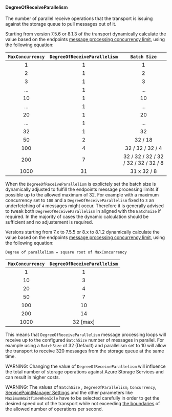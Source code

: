 #### DegreeOfReceiveParallelism

The number of parallel receive operations that the transport is issuing against the storage queue to pull messages out of it.

Starting from version 7.5.6 or 8.1.3 of the transport dynamically calculate the value based on the endpoints [message processing concurrency limit](/nservicebus/operations/tuning.md), using the following equation:

|`MaxConcurrency` | `DegreeOfReceiveParallelism` | `Batch Size` |
| :-: | :-:| :-:
| 1 | 1 | 1 |
| 2 | 1 | 2 |
| 3 | 1 | 3 |
| ... | 1 | ... |
| 10 | 1 | 10 |
| ... | 1 | ... |
| 20 | 1 | 20 |
| ... | 1 | ... |
| 32 | 1 | 32 |
| 50 | 2 | 32 / 18 |
| 100 | 4 | 32 / 32 / 32 / 4 |
| 200 | 7 | 32 / 32 / 32 / 32 / 32 / 32 / 32 / 8 |
| 1000 | 31 | 31 x 32 / 8 |

When the `DegreeOfReceiveParallelism` is explictely set the batch size is dynamically adjusted to fulfill the endpoints message processing limits if possible up to the allowed maximum of 32. For example with a maximum concurrency set to `100` and a `DegreeOfReceiveParallelism` fixed to `3` an underfetching of `4` messages might occur. Therefore it is generally advised to tweak both `DegreeOfReceiveParallelism` in aligned with the `BatchSize` if required. In the majority of cases the dynamic calculation should be sufficient and no adjustement is required.

Versions starting from 7.x to 7.5.5 or 8.x to 8.1.2 dynamically calculate the value based on the endpoints [message processing concurrency limit](/nservicebus/operations/tuning.md), using the following equation:

```
Degree of parallelism = square root of MaxConcurrency
```

|`MaxConcurrency` | `DegreeOfReceiveParallelism` |
| :-: |:-:|
| 1 | 1 |
| 10 | 3 |
| 20 | 4 |
| 50 | 7 |
| 100 | 10 |
| 200 | 14 |
| 1000 | 32 [max] |

This means that `DegreeOfReceiveParallelism` message processing loops will receive up to the configured `BatchSize` number of messages in parallel. For example using a `BatchSize` of 32 (Default) and parallelism set to 10 will allow the transport to receive 320 messages from the storage queue at the same time.

WARNING: Changing the value of `DegreeOfReceiveParallelism` will influence the total number of storage operations against Azure Storage Services and can result in higher costs.

WARNING: The values of `BatchSize` , `DegreeOfParallelism`, `Concurrency`, [ServicePointManager Settings](/persistence/azure-storage/performance-tuning.md) and the other parameters like `MaximumWaitTimeWhenIdle` have to be selected carefully in order to get the desired speed out of the transport while not exceeding [the boundaries](https://docs.microsoft.com/en-us/azure/azure-subscription-service-limits) of the allowed number of operations per second.
